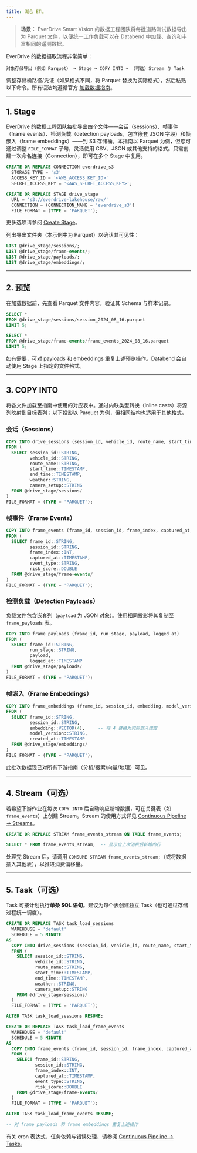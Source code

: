 ```yaml
---
title: 湖仓 ETL
---
```


> **场景：** EverDrive Smart Vision 的数据工程团队将每批道路测试数据导出为 Parquet 文件，以便统一工作负载可以在 Databend 中加载、查询和丰富相同的遥测数据。

EverDrive 的数据摄取流程非常简单：

```
对象存储导出（例如 Parquet） → Stage → COPY INTO → （可选）Stream 与 Task
```

调整存储桶路径/凭证（如果格式不同，将 Parquet 替换为实际格式），然后粘贴以下命令。所有语法均遵循官方 [加载数据指南](https://docs.databend.cn/guides/load-data/)。

---

## 1. Stage

EverDrive 的数据工程团队每批导出四个文件——会话（sessions）、帧事件（frame events）、检测负载（detection payloads，包含嵌套 JSON 字段）和帧嵌入（frame embeddings）——到 S3 存储桶。本指南以 Parquet 为例，但您可通过调整 `FILE_FORMAT` 子句，灵活使用 CSV、JSON 或其他支持的格式。只需创建一次命名连接（Connection），即可在多个 Stage 中复用。

```sql
CREATE OR REPLACE CONNECTION everdrive_s3
  STORAGE_TYPE = 's3'
  ACCESS_KEY_ID = '<AWS_ACCESS_KEY_ID>'
  SECRET_ACCESS_KEY = '<AWS_SECRET_ACCESS_KEY>';

CREATE OR REPLACE STAGE drive_stage
  URL = 's3://everdrive-lakehouse/raw/'
  CONNECTION = (CONNECTION_NAME = 'everdrive_s3')
  FILE_FORMAT = (TYPE = 'PARQUET');
```

更多选项请参阅 [Create Stage](https://docs.databend.cn/sql/sql-commands/ddl/stage/ddl-create-stage)。

列出导出文件夹（本示例中为 Parquet）以确认其可见性：

```sql
LIST @drive_stage/sessions/;
LIST @drive_stage/frame-events/;
LIST @drive_stage/payloads/;
LIST @drive_stage/embeddings/;
```

---

## 2. 预览

在加载数据前，先查看 Parquet 文件内容，验证其 Schema 与样本记录。

```sql
SELECT *
FROM @drive_stage/sessions/session_2024_08_16.parquet
LIMIT 5;

SELECT *
FROM @drive_stage/frame-events/frame_events_2024_08_16.parquet
LIMIT 5;
```

如有需要，可对 payloads 和 embeddings 重复上述预览操作。Databend 会自动使用 Stage 上指定的文件格式。

---

## 3. COPY INTO

将各文件加载至指南中使用的对应表中。通过内联类型转换（inline casts）将源列映射到目标表列；以下投影以 Parquet 为例，但相同结构也适用于其他格式。

### 会话（Sessions）

```sql
COPY INTO drive_sessions (session_id, vehicle_id, route_name, start_time, end_time, weather, camera_setup)
FROM (
  SELECT session_id::STRING,
         vehicle_id::STRING,
         route_name::STRING,
         start_time::TIMESTAMP,
         end_time::TIMESTAMP,
         weather::STRING,
         camera_setup::STRING
  FROM @drive_stage/sessions/
)
FILE_FORMAT = (TYPE = 'PARQUET');
```

### 帧事件（Frame Events）

```sql
COPY INTO frame_events (frame_id, session_id, frame_index, captured_at, event_type, risk_score)
FROM (
  SELECT frame_id::STRING,
         session_id::STRING,
         frame_index::INT,
         captured_at::TIMESTAMP,
         event_type::STRING,
         risk_score::DOUBLE
  FROM @drive_stage/frame-events/
)
FILE_FORMAT = (TYPE = 'PARQUET');
```

### 检测负载（Detection Payloads）

负载文件包含嵌套列（`payload` 为 JSON 对象）。使用相同投影将其复制至 `frame_payloads` 表。

```sql
COPY INTO frame_payloads (frame_id, run_stage, payload, logged_at)
FROM (
  SELECT frame_id::STRING,
         run_stage::STRING,
         payload,
         logged_at::TIMESTAMP
  FROM @drive_stage/payloads/
)
FILE_FORMAT = (TYPE = 'PARQUET');
```

### 帧嵌入（Frame Embeddings）

```sql
COPY INTO frame_embeddings (frame_id, session_id, embedding, model_version, created_at)
FROM (
  SELECT frame_id::STRING,
         session_id::STRING,
         embedding::VECTOR(4),     -- 将 4 替换为实际嵌入维度
         model_version::STRING,
         created_at::TIMESTAMP
  FROM @drive_stage/embeddings/
)
FILE_FORMAT = (TYPE = 'PARQUET');
```

此批次数据现已对所有下游指南（分析/搜索/向量/地理）可见。

---

## 4. Stream（可选）

若希望下游作业在每次 `COPY INTO` 后自动响应新增数据，可在关键表（如 `frame_events`）上创建 Stream。Stream 的使用方式详见 [Continuous Pipeline → Streams](https://docs.databend.cn/guides/load-data/continuous-data-pipelines/stream)。

```sql
CREATE OR REPLACE STREAM frame_events_stream ON TABLE frame_events;

SELECT * FROM frame_events_stream;  -- 显示自上次消费后新增的行
```

处理完 Stream 后，请调用 `CONSUME STREAM frame_events_stream;`（或将数据插入其他表），以推进消费偏移量。

---

## 5. Task（可选）

Task 可按计划执行**单条 SQL 语句**。建议为每个表创建独立 Task（也可通过存储过程统一调度）。

```sql
CREATE OR REPLACE TASK task_load_sessions
  WAREHOUSE = 'default'
  SCHEDULE = 5 MINUTE
AS
  COPY INTO drive_sessions (session_id, vehicle_id, route_name, start_time, end_time, weather, camera_setup)
  FROM (
    SELECT session_id::STRING,
           vehicle_id::STRING,
           route_name::STRING,
           start_time::TIMESTAMP,
           end_time::TIMESTAMP,
           weather::STRING,
           camera_setup::STRING
    FROM @drive_stage/sessions/
  )
  FILE_FORMAT = (TYPE = 'PARQUET');

ALTER TASK task_load_sessions RESUME;

CREATE OR REPLACE TASK task_load_frame_events
  WAREHOUSE = 'default'
  SCHEDULE = 5 MINUTE
AS
  COPY INTO frame_events (frame_id, session_id, frame_index, captured_at, event_type, risk_score)
  FROM (
    SELECT frame_id::STRING,
           session_id::STRING,
           frame_index::INT,
           captured_at::TIMESTAMP,
           event_type::STRING,
           risk_score::DOUBLE
    FROM @drive_stage/frame-events/
  )
  FILE_FORMAT = (TYPE = 'PARQUET');

ALTER TASK task_load_frame_events RESUME;

-- 对 frame_payloads 和 frame_embeddings 重复上述操作
```

有关 cron 表达式、任务依赖与错误处理，请参阅 [Continuous Pipeline → Tasks](https://docs.databend.cn/guides/load-data/continuous-data-pipelines/task)。